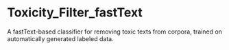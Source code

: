 # Toxicity_Filter_fastText
A fastText-based classifier for removing toxic texts from corpora, trained on automatically generated labeled data.
